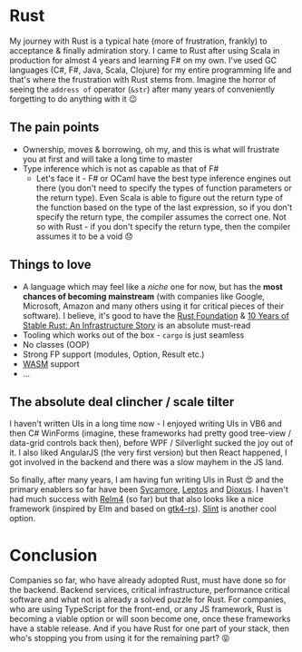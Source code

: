 # Rust

My journey with Rust is a typical hate (more of frustration, frankly) to acceptance & finally admiration story. I came to Rust after using Scala in production for almost 4 years and learning F# on my own. I've used GC languages (C#, F#, Java, Scala, Clojure) for my entire programming life and that's where the frustration with Rust stems from. Imagine the horror of seeing the `address of` operator (`&str`) after many years of conveniently forgetting to do anything with it 😉

## The pain points

- Ownership, moves & borrowing, oh my, and this is what will frustrate you at first and will take a long time to master
- Type inference which is not as capable as that of F#
    - Let's face it - F# or OCaml have the best type inference engines out there (you don't need to specify the types of function parameters or the return type). Even Scala is able to figure out the return type of the function based on the type of the last expression, so if you don't specify the return type, the compiler assumes the correct one. Not so with Rust - if you don't specify the return type, then the compiler assumes it to be a void 😞

## Things to love

- A language which may feel like a *niche* one for now, but has the **most chances of becoming mainstream** (with companies like Google, Microsoft, Amazon and many others using it for critical pieces of their software). I believe, it's good to have the [Rust Foundation](https://rustfoundation.org/) & [10 Years of Stable Rust: An Infrastructure Story](https://rustfoundation.org/media/10-years-of-stable-rust-an-infrastructure-story/) is an absolute must-read
- Tooling which works out of the box - `cargo` is just seamless
- No classes (OOP)
- Strong FP support (modules, Option, Result etc.)
- [WASM](https://www.rust-lang.org/what/wasm) support
- ...

## The absolute deal clincher / scale tilter

I haven't written UIs in a long time now - I enjoyed writing UIs in VB6 and then C# WinForms (imagine, these frameworks had pretty good tree-view / data-grid controls back then), before WPF / Silverlight sucked the joy out of it. I also liked AngularJS (the very first version) but then React happened, I got involved in the backend and there was a slow mayhem in the JS land.

So finally, after many years, I am having fun writing UIs in Rust 😍 and the primary enablers so far have been [Sycamore](https://sycamore.dev/), [Leptos](https://leptos.dev/) and [Dioxus](https://dioxuslabs.com/). I haven't had much success with [Relm4](https://relm4.org/) (so far) but that also looks like a nice framework (inspired by Elm and based on [gtk4-rs](https://gtk-rs.org/)). [Slint](https://slint.dev/) is another cool option.

# Conclusion

Companies so far, who have already adopted Rust, must have done so for the backend. Backend services, critical infrastructure, performance critical software and what not is already a solved puzzle for Rust. For companies, who are using TypeScript for the front-end, or any JS framework, Rust is becoming a viable option or will soon become one, once these frameworks have a stable release. And if you have Rust for one part of your stack, then who's stopping you from using it for the remaining part? 😝
